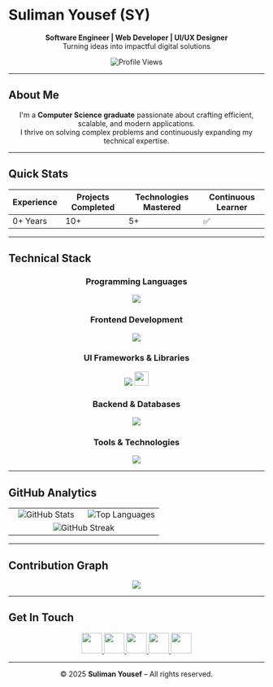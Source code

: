 # Suliman Yousef (SY)

<div align="center">

**Software Engineer | Web Developer | UI/UX Designer**  
Turning ideas into impactful digital solutions  

![Profile Views](https://komarev.com/ghpvc/?username=Su03l&label=Profile%20Views&color=0a66c2&style=flat-square)

</div>

---

## About Me

<div align="center">

I'm a **Computer Science graduate** passionate about crafting efficient, scalable, and modern applications.  
I thrive on solving complex problems and continuously expanding my technical expertise.

</div>

---

## Quick Stats

<div align="center">

| Experience | Projects Completed | Technologies Mastered | Continuous Learner |
|-------------|-------------------|------------------------|--------------------|
| 0+ Years | 10+ | 5+ | ✅ |

</div>

---

## Technical Stack

<div align="center">

### Programming Languages  
<img src="https://skillicons.dev/icons?i=python,java" />

### Frontend Development  
<img src="https://skillicons.dev/icons?i=html,css,js,ts,react,vite" />

### UI Frameworks & Libraries  
<img src="https://skillicons.dev/icons?i=mui,tailwind" />  
<img src="https://img.shields.io/badge/Shadcn_UI-000000?style=for-the-badge&logo=shadcnui&logoColor=white" height="28"/>

### Backend & Databases  
<img src="https://skillicons.dev/icons?i=nodejs,express,nestjs,postgres" />

### Tools & Technologies  
<img src="https://skillicons.dev/icons?i=git,github,docker,postman" />

</div>

---


## GitHub Analytics

<div align="center">

<table width="100%">
<tr>
<td align="center" width="50%">
<img src="https://github-readme-stats.vercel.app/api?username=Su03l&show_icons=true&theme=github_dark&hide_border=true" alt="GitHub Stats"/>
</td>
<td align="center" width="50%">
<img src="https://github-readme-stats.vercel.app/api/top-langs/?username=Su03l&layout=compact&theme=github_dark&hide_border=true" alt="Top Languages"/>
</td>
</tr>
<tr>
<td colspan="2" align="center">
<img src="https://github-readme-streak-stats.herokuapp.com/?user=Su03l&theme=github-dark-blue&hide_border=true" alt="GitHub Streak"/>
</td>
</tr>
</table>

</div>

---

## Contribution Graph

<div align="center">

<img src="https://github-readme-activity-graph.vercel.app/graph?username=Su03l&bg_color=0d1117&color=58a6ff&line=1f6feb&point=ffffff&area=true&hide_border=true"/>

</div>

---

## Get In Touch

<div align="center">

<a href="mailto:sulimany662@gmail.com">
  <img src="https://skillicons.dev/icons?i=gmail" height="40" />
</a>
<a href="https://www.linkedin.com/in/suliaman-yousef">
  <img src="https://skillicons.dev/icons?i=linkedin" height="40" />
</a>
<a href="https://twitter.com/Su05l">
  <img src="https://skillicons.dev/icons?i=twitter" height="40" />
</a>
<a href="https://wa.me/966590128804">
  <img src="https://upload.wikimedia.org/wikipedia/commons/6/6b/WhatsApp.svg" height="40" />
</a>
<a href="https://t.me/Su05l">
  <img src="https://skillicons.dev/icons?i=telegram" height="40" />
</a>

</div>

---

<div align="center">

© 2025 **Suliman Yousef** – All rights reserved.

</div>
